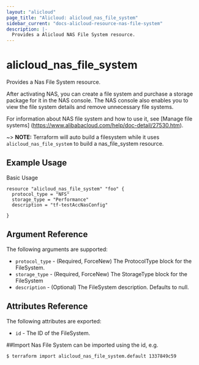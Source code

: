 ```yaml
---
layout: "alicloud"
page_title: "Alicloud: alicloud_nas_file_system"
sidebar_current: "docs-alicloud-resource-nas-file-system"
description: |-
  Provides a Alicloud NAS File System resource.
---
```


# alicloud\_nas_file_system

Provides a Nas File System resource.

After activating NAS, you can create a file system and purchase a storage package for it in the NAS console. The NAS console also enables you to view the file system details and remove unnecessary file systems.

For information about NAS file system and how to use it, see [Manage file systems]
(https://www.alibabacloud.com/help/doc-detail/27530.htm).

~> **NOTE:** Terraform will auto build a filesystem while it uses `alicloud_nas_file_system` to build a nas_file_system resource.

## Example Usage

Basic Usage

```
resource "alicloud_nas_file_system" "foo" {
  protocol_type = "NFS"
  storage_type = "Performance"
  description = "tf-testAccNasConfig"
  
}
```
## Argument Reference

The following arguments are supported:

* `protocol_type` - (Required, ForceNew) The ProtocolType block for the FileSystem.
* `storage_type` - (Required, ForceNew) The StorageType block for the FileSystem
* `description` - (Optional) The FileSystem description. Defaults to null.

## Attributes Reference

The following attributes are exported:

* `id` - The ID of the FileSystem.

##Import
Nas File System can be imported using the id, e.g.

```
$ terraform import alicloud_nas_file_system.default 1337849c59
```
